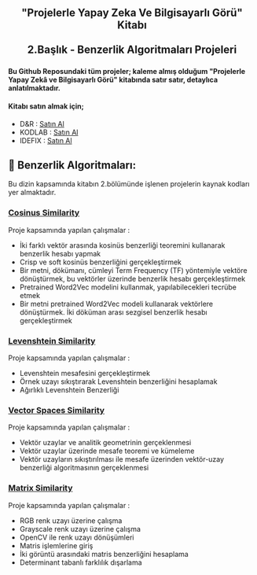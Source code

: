 <h2 align="center">"Projelerle Yapay Zeka Ve Bilgisayarlı Görü" Kitabı<br><br>2.Başlık - Benzerlik Algoritmaları Projeleri </h2><h3>  

#### Bu Github Reposundaki tüm projeler; kaleme almış olduğum "Projelerle Yapay Zekâ ve Bilgisayarlı Görü" kitabında satır satır, detaylıca anlatılmaktadır.
#### Kitabı satın almak için;

- D&R : [Satın Al](https://www.dr.com.tr/Kitap/Projelerle-Yapay-Zeka-Ve-Bilgisayarli-Goru/Egitim-Basvuru/Bilgisayar/urunno=0001940384001)
- KODLAB : [Satın Al](https://www.kodlab.com/programlama/597-projelerle-yapay-zeka-ve-bilgisayarli-goru-9786257440196.html)
- IDEFIX : [Satın Al](https://www.idefix.com/kitap/projelerle-yapay-zeka-ve-bilgisayarli-goru/egitim-basvuru/bilgisayar/urunno=0001940384001)
  
  
## 💭 Benzerlik Algoritmaları:
Bu dizin kapsamında kitabın 2.bölümünde işlenen projelerin kaynak kodları yer almaktadır.
  
### [Cosinus Similarity ](https://github.com/Aksoylu/KODLAB-Projects/tree/main/2.%20Similarity%20Algorithms/Cosinus%20Similarity)
Proje kapsamında yapılan çalışmalar :
- İki farklı vektör arasında kosinüs benzerliği teoremini kullanarak benzerlik hesabı yapmak
- Crisp ve soft kosinüs benzerliğini gerçekleştirmek
- Bir metni, dökümanı, cümleyi Term Frequency (TF) yöntemiyle vektöre dönüştürmek, bu vektörler üzerinde benzerlik hesabı gerçekleştirmek
- Pretrained Word2Vec modelini kullanmak, yapılabilecekleri tecrübe etmek 
- Bir metni pretrained Word2Vec modeli kullanarak vektörlere dönüştürmek. İki döküman arası sezgisel benzerlik hesabı gerçekleştirmek

### [Levenshtein Similarity ](https://github.com/Aksoylu/KODLAB-Projects/tree/main/2.%20Similarity%20Algorithms/Levenshtein%20Similarity)
Proje kapsamında yapılan çalışmalar :
- Levenshtein mesafesini gerçekleştirmek
- Örnek uzayı sıkıştırarak Levenshtein benzerliğini hesaplamak
- Ağırlıklı Levenshtein Benzerliği

### [Vector Spaces Similarity ](https://github.com/Aksoylu/KODLAB-Projects/tree/main/2.%20Similarity%20Algorithms/Vector%20Spaces%20Similarity)
Proje kapsamında yapılan çalışmalar :
- Vektör uzaylar ve analitik geometrinin gerçeklenmesi
- Vektör uzaylar üzerinde mesafe teoremi ve kümeleme
- Vektör uzayların sıkıştırılması ile mesafe üzerinden vektör-uzay benzerliği algoritmasının gerçeklenmesi
  
### [Matrix Similarity ](https://github.com/Aksoylu/KODLAB-Projects/tree/main/2.%20Similarity%20Algorithms/matrix%20Similarity)
Proje kapsamında yapılan çalışmalar :
- RGB renk uzayı üzerine çalışma
- Grayscale renk uzayı üzerine çalışma
- OpenCV ile renk uzayı dönüşümleri
- Matris işlemlerine giriş
- İki görüntü arasındaki matris benzerliğini hesaplama
- Determinant tabanlı farklılık dışarlama
